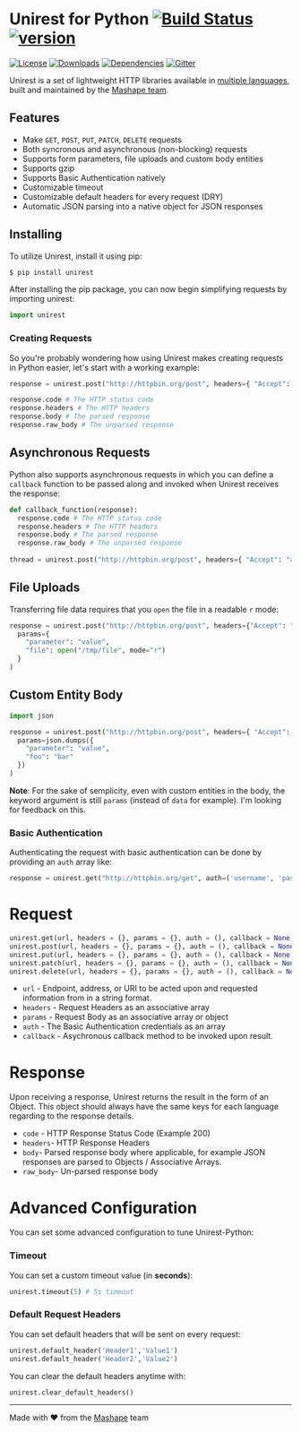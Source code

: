 # Unirest for Python [![Build Status][travis-image]][travis-url] [![version][pypi-version]][pypi-url]

[![License][pypi-license]][license-url]
[![Downloads][pypi-downloads]][pypi-url]
[![Dependencies][versioneye-image]][versioneye-url]
[![Gitter][gitter-image]][gitter-url]

Unirest is a set of lightweight HTTP libraries available in [multiple languages](http://unirest.io), built and maintained by the [Mashape team](https://github.com/Mashape).

## Features

* Make `GET`, `POST`, `PUT`, `PATCH`, `DELETE` requests
* Both syncronous and asynchronous (non-blocking) requests
* Supports form parameters, file uploads and custom body entities
* Supports gzip
* Supports Basic Authentication natively
* Customizable timeout
* Customizable default headers for every request (DRY)
* Automatic JSON parsing into a native object for JSON responses

## Installing
To utilize Unirest, install it using pip:

```bash
$ pip install unirest
```

After installing the pip package, you can now begin simplifying requests by importing unirest:

```python
import unirest
```

### Creating Requests

So you're probably wondering how using Unirest makes creating requests in Python easier, let's start with a working example:

```python
response = unirest.post("http://httpbin.org/post", headers={ "Accept": "application/json" }, params={ "parameter": 23, "foo": "bar" })

response.code # The HTTP status code
response.headers # The HTTP headers
response.body # The parsed response
response.raw_body # The unparsed response
```

## Asynchronous Requests

Python also supports asynchronous requests in which you can define a `callback` function to be passed along and invoked when Unirest receives the response:

```python
def callback_function(response):
  response.code # The HTTP status code
  response.headers # The HTTP headers
  response.body # The parsed response
  response.raw_body # The unparsed response
  
thread = unirest.post("http://httpbin.org/post", headers={ "Accept": "application/json" }, params={ "parameter": 23, "foo": "bar" }, callback=callback_function)
```

## File Uploads

Transferring file data requires that you `open` the file in a readable `r` mode:

```python
response = unirest.post("http://httpbin.org/post", headers={"Accept": "application/json"},
  params={
    "parameter": "value",
    "file": open("/tmp/file", mode="r")
  }
)
```

## Custom Entity Body

```python
import json

response = unirest.post("http://httpbin.org/post", headers={ "Accept": "application/json" },
  params=json.dumps({
    "parameter": "value",
    "foo": "bar"
  })
)
```

**Note**: For the sake of semplicity, even with custom entities in the body, the keyword argument is still `params` (instead of `data` for example). I'm looking for feedback on this.

### Basic Authentication

Authenticating the request with basic authentication can be done by providing an `auth` array like:

```python
response = unirest.get("http://httpbin.org/get", auth=('username', 'password'))
```
    
# Request

```python
unirest.get(url, headers = {}, params = {}, auth = (), callback = None)
unirest.post(url, headers = {}, params = {}, auth = (), callback = None)
unirest.put(url, headers = {}, params = {}, auth = (), callback = None)
unirest.patch(url, headers = {}, params = {}, auth = (), callback = None)    
unirest.delete(url, headers = {}, params = {}, auth = (), callback = None)
```

- `url` - Endpoint, address, or URI to be acted upon and requested information from in a string format.
- `headers` - Request Headers as an associative array
- `params` - Request Body as an associative array or object
- `auth` - The Basic Authentication credentials as an array
- `callback` - Asychronous callback method to be invoked upon result.

# Response
Upon receiving a response, Unirest returns the result in the form of an Object. This object should always have the same keys for each language regarding to the response details.

- `code` - HTTP Response Status Code (Example 200)
- `headers`- HTTP Response Headers
- `body`- Parsed response body where applicable, for example JSON responses are parsed to Objects / Associative Arrays.
- `raw_body`- Un-parsed response body

# Advanced Configuration

You can set some advanced configuration to tune Unirest-Python:

### Timeout

You can set a custom timeout value (in **seconds**):

```python
unirest.timeout(5) # 5s timeout
```

### Default Request Headers

You can set default headers that will be sent on every request:

```python
unirest.default_header('Header1','Value1')
unirest.default_header('Header2','Value2')
```

You can clear the default headers anytime with:

```python
unirest.clear_default_headers()
```

----

Made with &#9829; from the [Mashape](https://www.mashape.com/) team

[license-url]: https://github.com/Mashape/unirest-python/blob/master/LICENSE

[gitter-url]: https://gitter.im/Mashape/unirest-python
[gitter-image]: https://img.shields.io/badge/Gitter-Join%20Chat-blue.svg?style=flat

[travis-url]: https://travis-ci.org/Mashape/unirest-python
[travis-image]: https://img.shields.io/travis/Mashape/unirest-python.svg?style=flat

[pypi-url]: https://pypi.python.org/pypi/Unirest/
[pypi-license]: https://img.shields.io/pypi/l/Unirest.svg?style=flat
[pypi-version]: https://img.shields.io/pypi/v/Unirest.svg?style=flat
[pypi-downloads]: https://img.shields.io/pypi/dm/Unirest.svg?style=flat

[codeclimate-url]: https://codeclimate.com/github/Mashape/unirest-python
[codeclimate-quality]: https://img.shields.io/codeclimate/github/Mashape/unirest-python.svg?style=flat
[codeclimate-coverage]: https://img.shields.io/codeclimate/coverage/github/Mashape/unirest-python.svg?style=flat

[versioneye-url]: https://www.versioneye.com/user/projects/54b82a8905064657eb00024e
[versioneye-image]: https://img.shields.io/versioneye/d/user/projects/54b82a8905064657eb00024e.svg?style=flat

